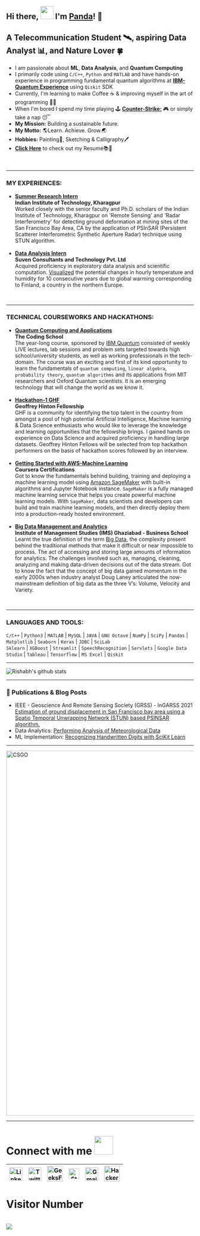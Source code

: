 ## Hi there, <img src="https://github.com/TheDudeThatCode/TheDudeThatCode/blob/master/Assets/Hi.gif" width="35px">  I'm [Panda](https://www.linkedin.com/in/rishabhpanda/)! 🐼


## A Telecommunication Student 🛰, aspiring Data Analyst 📊, and Nature Lover 🍀

- I am passionate about **ML**, **Data Analysis**, and **Quantum Computing**
- I primarily code using ```C/C++```, ```Python``` and ```MATLAB``` and have hands-on experience in programming fundamental quantum algorithms at [**IBM-Quantum Experience**](https://quantum-computing.ibm.com/) using ```Qiskit``` SDK
- Currently, I'm learning to make Coffee ☕ & improving myself in the art of programming 👨‍💻
- When I'm bored I spend my time playing 🕹 [**Counter-Strike:**](https://en.wikipedia.org/wiki/Counter-Strike_(video_game)) 🎮 or simply take a nap 😴
- **My Mission:** Building a sustainable future.
- **My Motto:** 🌎Learn. Achieve. Grow.🌏
- **Hobbies:** Painting🎨, Sketching & Calligraphy🖊
- [**Click Here**](https://drive.google.com/file/d/1h6cL4qHbxvSZP7jOWYV1emNWt4YvSm9r/view?usp=sharing) to check out my Resumé📚📑

<br />

---

### MY EXPERIENCES:
- [**Summer Research Intern**](http://www.iitkgp.ac.in/)</br> **Indian Institute of Technology, Kharagpur**</br>
Worked closely with the senior faculty and Ph.D. scholars of the Indian Institute of Technology, Kharagpur on 'Remote Sensing' and 'Radar Interferometry' for detecting ground deformation at mining sites of the San Francisco Bay Area, CA by the application of PSInSAR (Persistent Scatterer Interferometric Synthetic Aperture Radar) technique using STUN algorithm. </br></br>
- [**Data Analysis Intern**](https://internship.suvenconsultants.com/user/?u=MTkwNDIxNUBzY3RwbA==)</br> **Suven Consultants and Technology Pvt. Ltd**</br> 
Acquired proficiency in exploratory data analysis and scientific computation. [Visualized](https://github.com/rishabh-panda/DataAnalysis/blob/main/Finland%20Weather%20Data%20Analysis.ipynb) the potential changes in hourly temperature and humidity for 10 consecutive years due to global warming corresponding to Finland, a country in the northern Europe.
<br />

---

### TECHNICAL COURSEWORKS AND HACKATHONS:
- [**Quantum Computing and Applications**](https://drive.google.com/file/d/1x7Gyp8Rsn4UD7uGcR3mIAf01MWiXrhcc/view)</br> **The Coding School**</br>
The year-long course, sponsored by [IBM Quantum](https://www.ibm.com/quantum-computing/) consisted of weekly LIVE lectures, lab sessions and problem sets targeted towards high school/university students, as well as working professionals in the tech-domain. The course was an exciting and first of its kind opportunity to learn the fundamentals of ```quantum computing```, ```linear algebra```, ```probability theory```, ```quantum algorithms``` and its applications from MIT researchers and Oxford Quantum scientists. It is an emerging technology that will change the world as we know it. </br></br>
- [**Hackathon-1 GHF**](https://certificate.univ.ai/c/12455u23c)</br> **Geoffrey Hinton Fellowship**</br> 
GHF is a community for identifying the top talent in the country from amongst a pool of high potential Artificial Intelligence, Machine learning & Data Science enthusiasts who would like to leverage the knowledge and learning opportunities that the fellowship brings. I gained hands on experience on Data Science and acquired proficiency in handling large datasets. Geoffrey Hinton Fellows will be selected from top hackathon performers on the basis of hackathon scores followed by an interview. </br></br>
- [**Getting Started with AWS-Machine Learning**](https://www.coursera.org/account/accomplishments/verify/YFUJFU3F6PEN?utm_source=link&utm_medium=certificate&utm_content=cert_image&utm_campaign=sharing_cta&utm_product=course)</br> **Coursera Certifications**</br> Got to know the fundamentals behind building, training and deploying a machine learning model using [Amazon SageMaker](https://aws.amazon.com/sagemaker/) with built-in algorithms and Jupyter Notebook instance. ```SageMaker``` is a fully managed machine learning service that helps you create powerful machine learning models. With ```SageMaker```, data scientists and developers can build and train machine learning models, and then directly deploy them into a production-ready hosted environment.</br></br>
- [**Big Data Management and Analytics**](https://drive.google.com/file/d/1gTKLZotw1hGsTvuCaIchneMiTQDZrAUM/view)</br> **Institute of Management Studies (IMS) Ghaziabad - Business School**</br> Learnt the true definition of the term [Big Data](https://en.wikipedia.org/wiki/Big_data), the complexity present behind the traditional methods that make it difficult or near impossible to process. The act of accessing and storing large amounts of information for analytics. The challenges involved such as, managing, cleaning, analyzing and making data-driven decisions out of the data stream. Got to know the fact that the concept of big data gained momentum in the early 2000s when industry analyst Doug Laney articulated the now-mainstream definition of big data as the three V’s: Volume, Velocity and Variety.
<br />

---

### LANGUAGES AND TOOLS:

```C/C++``` | ```Python3``` | ```MATLAB``` | ```MySQL``` | ```JAVA``` | ```GNU Octave``` | ```NumPy``` | ```SciPy``` | ```Pandas``` | ```Matplotlib``` | ```Seaborn``` | ```Keras``` | ```JDBC``` | ```SciLab```
<br />
```Sklearn``` | ```XGBoost``` | ```Streamlit``` | ```SpeechRecognition``` | ```Servlets``` | ```Google Data Studio``` | ```Tableau``` | ```Tensorflow``` | ```MS Excel``` | ```Qiskit```

---

![Rishabh's github stats](https://github-readme-stats.vercel.app/api?username=rishabh-panda&theme=onedark&show_icons=true&count_private=true)


---

### 📕 Publications & Blog Posts

<!-- BLOG-POST-LIST:START -->
- IEEE - Geoscience And Remote Sensing Society (GRSS) - InGARSS 2021 [Estimation of ground displacement in San Francisco bay area using a Spatio Temporal Unwrapping Network (STUN) based PSINSAR algorithm.](https://www.ingarss2021.com/view_paper.php?PaperNum=1222)
- Data Analytics: [Performing Analysis of Meteorological Data](https://analysis-by-panda.blogspot.com/2021/03/the-null-hypothesis-has-apparent.html)
- ML Implementation: [Recognizing Handwritten Digits with SciKit Learn](https://recognition-by-panda.blogspot.com/2021/03/scikit-learn-is-library-for-python-that.html)
<!-- BLOG-POST-LIST:END -->

---

<img src="https://media.giphy.com/media/US6odsnLHQxTlqTEeF/giphy.gif?cid=ecf05e47mh0odgn0gbjxday0qmd3xs5j8jmp7b9l16f0qw3n&rid=giphy.gif&ct=g" alt="CSGO" width="980">


---

# Connect with me <img src="https://github.com/TheDudeThatCode/TheDudeThatCode/blob/master/Assets/Handshake.gif" height="50px">

| [<img src="https://github.com/TheDudeThatCode/TheDudeThatCode/blob/master/Assets/Linkedin.svg" alt="Linkedin Logo" width="35">](https://www.linkedin.com/in/rishabhpanda) | [<img src="https://github.com/TheDudeThatCode/TheDudeThatCode/blob/master/Assets/Twitter.svg" alt="Twitter Logo" width="35">](https://twitter.com/rishabhpanda_) | [<img src="https://upload.wikimedia.org/wikipedia/commons/4/43/GeeksforGeeks.svg" alt="GeeksForGeeks Logo" width="42">](https://auth.geeksforgeeks.org/user/rishabhdhv/profile) | [<img src="https://cdn.svgporn.com/logos/stackoverflow-icon.svg" alt="Stackoverflow Logo" width="28">](https://stackoverflow.com/users/15413499/rishabh-panda?tab=profile) | [<img src="https://github.com/TheDudeThatCode/TheDudeThatCode/blob/master/Assets/Gmail.svg" alt="Gmail logo" height="35">](mailto:rishabh.dhv@gmail.com) | [<img src="https://github.com/TheDudeThatCode/TheDudeThatCode/blob/master/Assets/HackerRank.svg" alt="HackerRank Logo" width="42">](https://www.hackerrank.com/rishabhpanda)
|:---:|:---:|:---:|:---:|:---:|:---:|

# Visitor Number
<br /> <img src="https://profile-counter.glitch.me/rishabh-panda/count.svg" />

<!---
rishabh-panda/rishabh-panda is a ✨ special ✨ repository because its `README.md` (this file) appears on your GitHub profile.
You can click the Preview link to take a look at your changes.
--->
